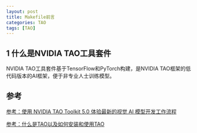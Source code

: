 ```yaml
---
layout: post
title: Makefile前言
categories: TAO
tags: [TAO]
---
```


## 1 什么是NVIDIA TAO工具套件

NVIDIA TAO工具套件基于TensorFlow和PyTorch构建，是NVIDIA TAO框架的低代码版本的AI框架，便于非专业人士训练模型。

## 参考

[参考：使用 NVIDIA TAO Toolkit 5.0 体验最新的视觉 AI 模型开发工作流程](https://zhuanlan.zhihu.com/p/647126254?utm_id=0)

[参考：什么是TAO以及如何安装和使用TAO](https://blog.csdn.net/xccccz/article/details/122736853)